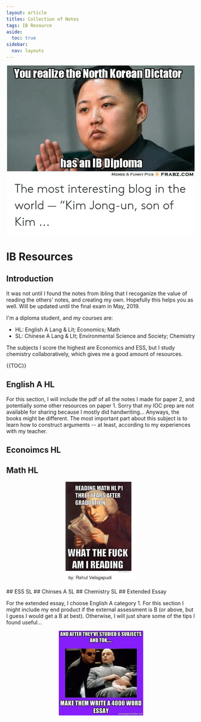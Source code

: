 ```yaml
---
layout: article
titles: Collection of Notes
tags: IB Resource 
aside:
  toc: true
sidebar:
  nav: layouts
---
```

<p align="center">
<img class="image image--md" src="/pic/ib.png"/>
</p>

# IB Resources
## Introduction 
It was not until I found the notes from ibling that I recoganize the value of reading the others' notes, and creating my own. Hopefully this helps you as well. Will be updated until the final exam in May, 2019.

<!--more-->



I'm a diploma student, and my courses are:

- HL: English A Lang & Lit; Economics; Math
- SL: Chinese A Lang & LIt; Environmental Science and Society; Chemistry

The subjects I score the highest are Economics and ESS, but I study chemistry collaboratively, which gives me a good amount of resources. 

{{TOC}}
## English A HL
For this section, I will include the pdf of all the notes I made for paper 2, and potentially some other resources on paper 1. Sorry that my IOC prep are not available for sharing because I mostly did handwriting... Anyways, the books might be different. The most important part about this subject is to learn how to construct arguments -- at least, according to my experiences with my teacher. 

## Econoimcs HL
## Math HL
<p align="center">
<img class="image image--md" src="/pic/math.jpeg"/>
</p>
## ESS SL 
## Chinses A SL
## Chemistry SL 
## Extended Essay

For the extended essay, I choose English A category 1. For this section I might include my end product if the external assessment is B (or above, but I guess I would get a B at best). Otherwise, I will just share some of the tips I found useful... 
<p align="center">
<img class="image image--md" src="/pic/ee.jpeg"/>
</p>